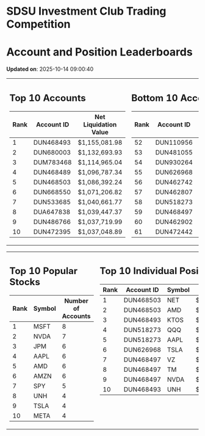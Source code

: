 # SDSU Investment Club Trading Competition 
 # Account and Position Leaderboards

**Updated on**: 2025-10-14 09:00:40

<table><tr><td valign="top">

## Top 10 Accounts
| Rank | Account ID | Net Liquidation Value |
|------|------------|-----------------------|
| 1 | DUN468493 | $1,155,081.98 |
| 2 | DUN680003 | $1,132,693.93 |
| 3 | DUM783468 | $1,114,965.04 |
| 4 | DUN468489 | $1,096,787.34 |
| 5 | DUN468503 | $1,086,392.24 |
| 6 | DUN668550 | $1,071,206.82 |
| 7 | DUN533685 | $1,040,661.77 |
| 8 | DUA647838 | $1,039,447.37 |
| 9 | DUN486766 | $1,037,719.99 |
| 10 | DUN472395 | $1,037,048.89 |

</td><td valign="top">

## Bottom 10 Accounts
| Rank | Account ID | Net Liquidation Value |
|------|------------|-----------------------|
| 52 | DUN110956 | $1,001,779.04 |
| 53 | DUN481055 | $994,150.66 |
| 54 | DUN930264 | $989,341.74 |
| 55 | DUN626968 | $988,065.64 |
| 56 | DUN462742 | $984,790.36 |
| 57 | DUN462807 | $980,768.51 |
| 58 | DUN518273 | $975,844.15 |
| 59 | DUN468497 | $973,570.11 |
| 60 | DUN462902 | $950,878.79 |
| 61 | DUN472442 | $798,708.52 |

</td></tr></table>

<table><tr><td valign="top">

## Top 10 Popular Stocks
| Rank | Symbol | Number of Accounts |
|------|--------|--------------------|
| 1 | MSFT | 8 |
| 2 | NVDA | 7 |
| 3 | JPM | 6 |
| 4 | AAPL | 6 |
| 5 | AMD | 6 |
| 6 | AMZN | 6 |
| 7 | SPY | 5 |
| 8 | UNH | 4 |
| 9 | TSLA | 4 |
| 10 | META | 4 |

</td><td valign="top">

## Top 10 Individual Positions
| Rank | Account ID | Symbol | Cost | Total Value |
|------|------------|--------|-----------|-------------|
| 1 | DUN468503 | NET | $2,222,350.22 | $2,222,350.22 |
| 2 | DUN468503 | AMD | $484,965.07 | $484,965.07 |
| 3 | DUN468493 | KTOS | $375,025.68 | $375,025.68 |
| 4 | DUN518273 | QQQ | $301,122.51 | $301,122.51 |
| 5 | DUN518273 | AAPL | $256,444.20 | $256,444.20 |
| 6 | DUN626968 | TSLA | $225,886.51 | $225,886.51 |
| 7 | DUN468497 | VZ | $200,023.20 | $200,023.20 |
| 8 | DUN468497 | TM | $200,005.73 | $200,005.73 |
| 9 | DUN468497 | NVDA | $200,005.30 | $200,005.30 |
| 10 | DUN468493 | UNH | $200,003.43 | $200,003.43 |

</td></tr></table>
